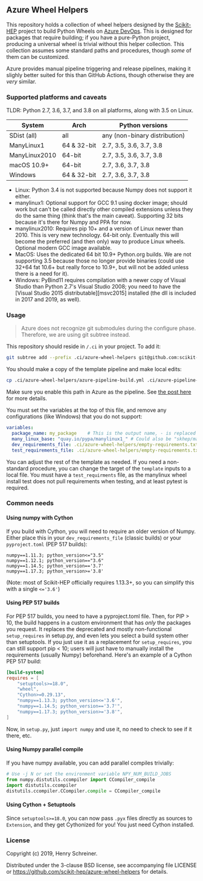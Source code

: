 ## Azure Wheel Helpers

This repository holds a collection of wheel helpers designed by the [Scikit-HEP][] project to build Python Wheels on [Azure DevOps][]. This is designed for packages that require building; if you have a pure-Python project, producing a universal wheel is trivial without this helper collection. This collection assumes some standard paths and procedures, though *some* of them can be customized.

Azure provides manual pipeline triggering and release pipelines, making it slighly better suited for this than GitHub Actions, though otherwise they are *very* similar.

### Supported platforms and caveats

TLDR: Python 2.7, 3.6, 3.7, and 3.8  on all platforms, along with 3.5 on Linux.

| System | Arch | Python versions |
|---------|-----|------------------|
| SDist (all) | all |  any (non-binary distribution) |
| ManyLinux1 | 64 & 32-bit | 2.7, 3.5, 3.6, 3.7, 3.8 |
| ManyLinux2010 | 64-bit | 2.7, 3.5, 3.6, 3.7, 3.8 |
| macOS 10.9+ | 64-bit | 2.7, 3.6, 3.7, 3.8 |
| Windows | 64 & 32-bit | 2.7, 3.6, 3.7, 3.8 |

* Linux: Python 3.4 is not supported because Numpy does not support it either.
* manylinux1: Optional support for GCC 9.1 using docker image; should work but can't be called directly other compiled extensions unless they do the same thing (think that's the main caveat). Supporting 32 bits because it's there for Numpy and PPA for now.
* manylinux2010: Requires pip 10+ and a version of Linux newer than 2010. This is very new technology. 64-bit only. Eventually this will become the preferred (and then only) way to produce Linux wheels. Optional modern GCC image available.
* MacOS: Uses the dedicated 64 bit 10.9+ Python.org builds. We are not supporting 3.5 because those no longer provide binaries (could use 32+64 fat 10.6+ but really force to 10.9+, but will not be added unless there is a need for it).
* Windows: PyBind11 requires compilation with a newer copy of Visual Studio than Python 2.7's Visual Studio 2008; you need to have the [Visual Studio 2015 distributable][msvc2015] installed (the dll is included in 2017 and 2019, as well).

[msvc2017]: https://www.microsoft.com/en-us/download/details.aspx?id=48145

### Usage

> Azure does not recognize git submodules during the configure phase. Therefore, we are using git subtree instead.

This repository should reside in `/.ci` in your project. To add it:

```bash
git subtree add --prefix .ci/azure-wheel-helpers git@github.com:scikit-hep/azure-wheel-helpers.git master --squash
```

You should make a copy of the template pipeline and make local edits:

```bash
cp .ci/azure-wheel-helpers/azure-pipeline-build.yml .ci/azure-pipeline-build.yml
```

Make sure you enable this path in Azure as the pipeline. See [the post here][iscinumpy/wheels] for more details.

You must set the variables at the top of this file, and remove any configurations (like Windows) that you do not support:

```yaml
variables:
  package_name: my_package    # This is the output name, - is replaced by _
  many_linux_base: "quay.io/pypa/manylinux1_" # Could also be "skhep/manylinuxgcc-"
  dev_requirements_file: .ci/azure-wheel-helpers/empty-requirements.txt
  test_requirements_file: .ci/azure-wheel-helpers/empty-requirements.txt
```

You can adjust the rest of the template as needed. If you need a non-standard procedure, you can change the target of the `template` inputs to a local file. You must have a `test_requirments` file, as the manylinux wheel install test does not pull requirements when testing, and at least pytest is required.

### Common needs

#### Using numpy with Cython

If you build with Cython, you will need to require an older version of Numpy. Either place this in your  `dev_requirements_file` (classic builds) or your `pyproject.toml` (PEP 517 builds):

```
numpy==1.11.3; python_version<="3.5"
numpy==1.12.1; python_version=="3.6"
numpy==1.14.5; python_version=='3.7'
numpy==1.17.3; python_version>='3.8'
```

(Note: most of Scikit-HEP officially requires 1.13.3+, so you can simplify this with a single `<='3.6'`)

#### Using PEP 517 builds

For PEP 517 builds, you need to have a pyproject.toml file. Then, for PIP > 10, the build happens in a
custom environment that has *only* the packages you request. It replaces the deprecated and mostly non-functional `setup_requires` in setup.py, and even lets you select a build system other than setuptools. If you just use it as a replacement for `setup_requires`, you can still support pip < 10; users will just have to manually install the requirements (usually Numpy) beforehand. Here's an example of a Cython PEP 517 build:

```toml
[build-system]
requires = [
    "setuptools>=18.0",
    "wheel",
    "Cython>=0.29.13",
    "numpy==1.13.3; python_version<='3.6'",
    "numpy==1.14.5; python_version=='3.7'",
    "numpy==1.17.3; python_version>='3.8'",
]
```

Now, in `setup.py`, just `import numpy` and use it, no need to check to see if it there, etc.

#### Using Numpy parallel compile

If you have numpy available, you can add parallel compiles trivially:

```python
# Use -j N or set the environment variable NPY_NUM_BUILD_JOBS
from numpy.distutils.ccompiler import CCompiler_compile
import distutils.ccompiler
distutils.ccompiler.CCompiler.compile = CCompiler_compile
```

#### Using Cython + Setuptools

Since `setuptools>=18.0`, you can now pass `.pyx` files directly as sources to `Extension`, and they get Cythonized for you! You just need Cython installed. 

### License

Copyright (c) 2019, Henry Schreiner.

Distributed under the 3-clause BSD license, see accompanying file LICENSE
or <https://github.com/scikit-hep/azure-wheel-helpers> for details.


[Scikit-HEP]:   http://scikit-hep.org
[Azure DevOps]: https://dev.azure.com
[iscinumpy/wheels]: https://iscinumpy.gitlab.io/post/azure-devops-python-wheels/
[msvc2017]: https://www.microsoft.com/en-us/download/details.aspx?id=48145

